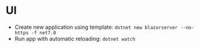 # UI

* Create new application using template: `dotnet new blazorserver --no-https -f net7.0`
* Run app with automatic reloading: `dotnet watch`

